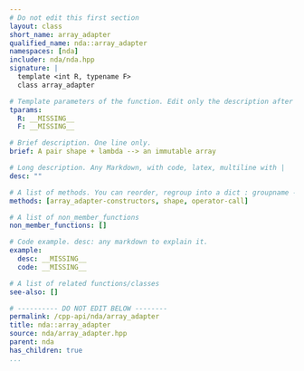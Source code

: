 ```yaml
---
# Do not edit this first section
layout: class
short_name: array_adapter
qualified_name: nda::array_adapter
namespaces: [nda]
includer: nda/nda.hpp
signature: |
  template <int R, typename F>
  class array_adapter

# Template parameters of the function. Edit only the description after the :
tparams:
  R: __MISSING__
  F: __MISSING__

# Brief description. One line only.
brief: A pair shape + lambda --> an immutable array

# Long description. Any Markdown, with code, latex, multiline with |
desc: ""

# A list of methods. You can reorder, regroup into a dict : groupname -> list
methods: [array_adapter-constructors, shape, operator-call]

# A list of non_member_functions
non_member_functions: []

# Code example. desc: any markdown to explain it.
example:
  desc: __MISSING__
  code: __MISSING__

# A list of related functions/classes
see-also: []

# ---------- DO NOT EDIT BELOW --------
permalink: /cpp-api/nda/array_adapter
title: nda::array_adapter
source: nda/array_adapter.hpp
parent: nda
has_children: true
...
```



